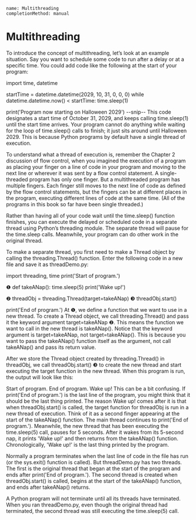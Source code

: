 ```ngMeta
name: Multithreading
completionMethod: manual
```
# Multithreading
To introduce the concept of multithreading, let’s look at an example situation. Say you want to schedule some code to run after a delay or at a specific time. You could add code like the following at the start of your program:


import time, datetime

startTime = datetime.datetime(2029, 10, 31, 0, 0, 0)
while datetime.datetime.now() < startTime:
    time.sleep(1)

print('Program now starting on Halloween 2029')
--snip--
This code designates a start time of October 31, 2029, and keeps calling time.sleep(1) until the start time arrives. Your program cannot do anything while waiting for the loop of time.sleep() calls to finish; it just sits around until Halloween 2029. This is because Python programs by default have a single thread of execution.

To understand what a thread of execution is, remember the Chapter 2 discussion of flow control, when you imagined the execution of a program as placing your finger on a line of code in your program and moving to the next line or wherever it was sent by a flow control statement. A single-threaded program has only one finger. But a multithreaded program has multiple fingers. Each finger still moves to the next line of code as defined by the flow control statements, but the fingers can be at different places in the program, executing different lines of code at the same time. (All of the programs in this book so far have been single threaded.)

Rather than having all of your code wait until the time.sleep() function finishes, you can execute the delayed or scheduled code in a separate thread using Python’s threading module. The separate thread will pause for the time.sleep calls. Meanwhile, your program can do other work in the original thread.

To make a separate thread, you first need to make a Thread object by calling the threading.Thread() function. Enter the following code in a new file and save it as threadDemo.py:


   import threading, time
   print('Start of program.')

❶ def takeANap():
       time.sleep(5)
       print('Wake up!')

❷ threadObj = threading.Thread(target=takeANap)
❸ threadObj.start()

   print('End of program.')
At ❶, we define a function that we want to use in a new thread. To create a Thread object, we call threading.Thread() and pass it the keyword argument target=takeANap ❷. This means the function we want to call in the new thread is takeANap(). Notice that the keyword argument is target=takeANap, not target=takeANap(). This is because you want to pass the takeANap() function itself as the argument, not call takeANap() and pass its return value.

After we store the Thread object created by threading.Thread() in threadObj, we call threadObj.start() ❸ to create the new thread and start executing the target function in the new thread. When this program is run, the output will look like this:


Start of program.
End of program.
Wake up!
This can be a bit confusing. If print('End of program.') is the last line of the program, you might think that it should be the last thing printed. The reason Wake up! comes after it is that when threadObj.start() is called, the target function for threadObj is run in a new thread of execution. Think of it as a second finger appearing at the start of the takeANap() function. The main thread continues to print('End of program.'). Meanwhile, the new thread that has been executing the time.sleep(5) call, pauses for 5 seconds. After it wakes from its 5-second nap, it prints 'Wake up!' and then returns from the takeANap() function. Chronologically, 'Wake up!' is the last thing printed by the program.

Normally a program terminates when the last line of code in the file has run (or the sys.exit() function is called). But threadDemo.py has two threads. The first is the original thread that began at the start of the program and ends after print('End of program.'). The second thread is created when threadObj.start() is called, begins at the start of the takeANap() function, and ends after takeANap() returns.

A Python program will not terminate until all its threads have terminated. When you ran threadDemo.py, even though the original thread had terminated, the second thread was still executing the time.sleep(5) call.

